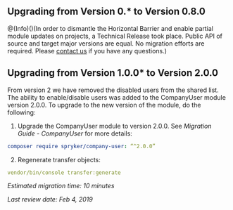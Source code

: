 ## Upgrading from Version 0.* to Version 0.8.0
@(Info)()(In order to dismantle the Horizontal Barrier and enable partial module updates on projects, a Technical Release took place. Public API of source and target major versions are equal. No migration efforts are required. Please [contact us](https://support.spryker.com/hc/en-us) if you have any questions.)

## Upgrading from Version 1.0.0* to Version 2.0.0
From version 2 we have removed the disabled users from the shared list. The ability to enable/disable users was added to the CompanyUser module version 2.0.0.
To upgrade to the new version of the module, do the following:
1. Upgrade the CompanyUser module to version 2.0.0. See _Migration Guide - CompanyUser_  for more details:
```yaml
composer require spryker/company-user: “^2.0.0”
```
2. Regenerate transfer objects:
```yaml
vendor/bin/console transfer:generate
```
*Estimated migration time: 10 minutes*
 
<!--See also:**

* [Get a general idea of the Shopping List feature](https://documentation.spryker.com/capabilities/shopping_list/shopping-list.htm)
* [Multiple and Shared Shopping Lists Overview](https://documentation.spryker.com/capabilities/shopping_list/multiple_and_shared_shopping_lists/multiple-shared-shopping-list-overview.htm)
* [Shop Guide - Shopping Lists](https://documentation.spryker.com/shop_user_guide/shopping-lists-shop-guide.htm)
 -->
*Last review date: Feb 4, 2019* <!--by Sergey Samoylov, Yuliia Boiko--> 